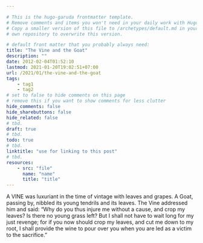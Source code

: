 ```yaml
---

# This is the hugo-garuda frontmatter template.
# Remove comments and items you won't need in your daily work with Hugo.
# Copy a smaller version of this file to /archetypes/default.md in your
# own repository to overwrite this version.

# default front matter that you probably always need:
title: "The Vine and the Goat"
description: ""
date: 2012-02-04T01:52:10
lastmod: 2021-01-20T19:02:51+07:00
url: /2021/01/the-vine-and-the-goat
tags:
    - tag1
    - tag2
# set to false to hide comments on this page
# remove this if you want to show comments for less clutter
hide_comments: false
hide_sharebuttons: false
hide_related: false
# tbd.
draft: true
# tbd.
todo: true
# tbd.
linktitle: "use for linking to this post"
# tbd.
resources:
    - src: "file"
      name: "name"
      title: "title"
---
```

A VINE was luxuriant in the time of vintage with leaves and grapes. A Goat, passing by, nibbled its young tendrils and its leaves. The Vine addressed him and said: “Why do you thus injure me without a cause, and crop my leaves? Is there no young grass left? But I shall not have to wait long for my just revenge; for if you now should crop my leaves, and cut me down to my root, I shall provide the wine to pour over you when you are led as a victim to the sacrifice.”
